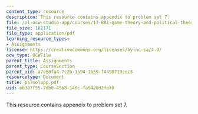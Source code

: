 ```yaml
---
content_type: resource
description: This resource contains appendix to problem set 7.
file: /ol-ocw-studio-app/courses/17-881-game-theory-and-political-theory-fall-2004/eb307f557db045b8146cfa9420d2faf8_ps7solapp.pdf
file_size: 182171
file_type: application/pdf
learning_resource_types:
- Assignments
license: https://creativecommons.org/licenses/by-nc-sa/4.0/
ocw_type: OCWFile
parent_title: Assignments
parent_type: CourseSection
parent_uid: a7e68fa4-7c2b-1a94-1b59-f4490719cec3
resourcetype: Document
title: ps7solapp.pdf
uid: eb307f55-7db0-45b8-146c-fa9420d2faf8
---
```

This resource contains appendix to problem set 7.